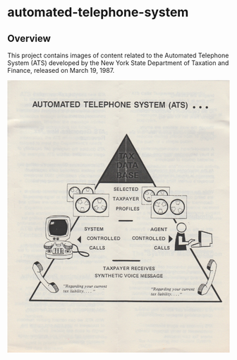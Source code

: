 # automated-telephone-system

## Overview

This project contains images of content related to the Automated Telephone System (ATS) developed by the New York State Department of Taxation and Finance, released on March 19, 1987.

![system-components](./docs/system-summary/ATS-2.jpg)


